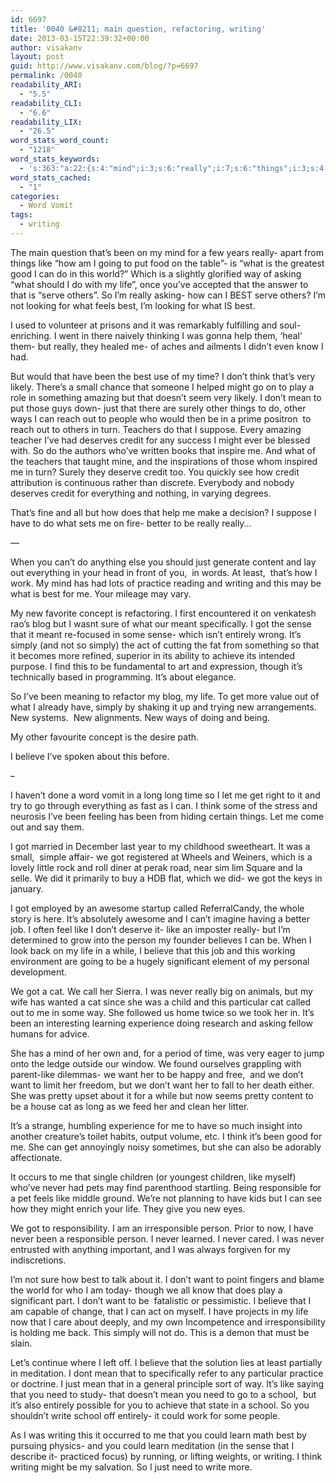 ```yaml
---
id: 6697
title: '0040 &#8211; main question, refactoring, writing'
date: 2013-03-15T22:39:32+00:00
author: visakanv
layout: post
guid: http://www.visakanv.com/blog/?p=6697
permalink: /0040
readability_ARI:
  - "5.5"
readability_CLI:
  - "6.6"
readability_LIX:
  - "26.5"
word_stats_word_count:
  - "1218"
word_stats_keywords:
  - 's:363:"a:22:{s:4:"mind";i:3;s:6:"really";i:7;s:6:"things";i:3;s:4:"like";i:7;s:6:"asking";i:3;s:4:"life";i:5;s:4:"best";i:7;s:4:"time";i:3;s:5:"think";i:4;s:4:"mean";i:4;s:4:"just";i:4;s:6:"credit";i:4;s:7:"writing";i:4;s:5:"sense";i:3;s:8:"entirely";i:3;s:6:"simply";i:4;s:7:"believe";i:4;s:4:"long";i:3;s:6:"person";i:3;s:4:"want";i:5;s:4:"need";i:3;s:6:"school";i:3;}";'
word_stats_cached:
  - "1"
categories:
  - Word Vomit
tags:
  - writing
---
```

The main question that&#8217;s been on my mind for a few years really- apart from things like &#8220;how am I going to put food on the table&#8221;- is &#8220;what is the greatest good I can do in this world?&#8221; Which is a slightly glorified way of asking &#8220;what should I do with my life&#8221;, once you&#8217;ve accepted that the answer to that is &#8220;serve others&#8221;. So I&#8217;m really asking- how can I BEST serve others? I&#8217;m not looking for what feels best, I&#8217;m looking for what IS best.

I used to volunteer at prisons and it was remarkably fulfilling and soul-enriching. I went in there naively thinking I was gonna help them, &#8216;heal&#8217; them- but really, they healed me- of aches and ailments I didn&#8217;t even know I had.

But would that have been the best use of my time? I don&#8217;t think that&#8217;s very likely. There&#8217;s a small chance that someone I helped might go on to play a role in something amazing but that doesn&#8217;t seem very likely. I don&#8217;t mean to put those guys down- just that there are surely other things to do, other ways I can reach out to people who would then be in a prime positron  to reach out to others in turn. Teachers do that I suppose. Every amazing teacher I&#8217;ve had deserves credit for any success I might ever be blessed with. So do the authors who&#8217;ve written books that inspire me. And what of the teachers that taught mine, and the inspirations of those whom inspired me in turn? Surely they deserve credit too. You quickly see how credit attribution is continuous rather than discrete. Everybody and nobody deserves credit for everything and nothing, in varying degrees.

That&#8217;s fine and all but how does that help me make a decision? I suppose I have to do what sets me on fire- better to be really really&#8230;

&#8212;

<p dir="ltr">
  When you can&#8217;t do anything else you should just generate content and lay out everything in your head in front of you,  in words. At least,  that&#8217;s how I work. My mind has had lots of practice reading and writing and this may be what is best for me. Your mileage may vary.
</p>

<p dir="ltr">
  My new favorite concept is refactoring. I first encountered it on venkatesh rao&#8217;s blog but I wasnt sure of what our meant specifically. I got the sense that it meant re-focused in some sense- which isn&#8217;t entirely wrong. It&#8217;s simply (and not so simply) the act of cutting the fat from something so that it becomes more refined, superior in its ability to achieve its intended purpose. I find this to be fundamental to art and expression, though it&#8217;s technically based in programming. It&#8217;s about elegance.
</p>

<p dir="ltr">
  So I&#8217;ve been meaning to refactor my blog, my life. To get more value out of what I already have, simply by shaking it up and trying new arrangements. New systems.  New alignments. New ways of doing and being.
</p>

<p dir="ltr">
  My other favourite concept is the desire path.
</p>

<p dir="ltr">
  I believe I&#8217;ve spoken about this before.
</p>

<p dir="ltr">
  &#8211;
</p>

<p dir="ltr">
  I haven&#8217;t done a word vomit in a long long time so I let me get right to it and try to go through everything as fast as I can. I think some of the stress and neurosis I&#8217;ve been feeling has been from hiding certain things. Let me come out and say them.
</p>

<p dir="ltr">
  I got married in December last year to my childhood sweetheart. It was a small,  simple affair- we got registered at Wheels and Weiners, which is a lovely little rock and roll diner at perak road, near sim lim Square and la selle. We did it primarily to buy a HDB flat, which we did- we got the keys in january.
</p>

<p dir="ltr">
  I got employed by an awesome startup called ReferralCandy, the whole story is here. It&#8217;s absolutely awesome and I can&#8217;t imagine having a better job. I often feel like I don&#8217;t deserve it- like an imposter really- but I&#8217;m determined to grow into the person my founder believes I can be. When I look back on my life in a while, I believe that this job and this working environment are going to be a hugely significant element of my personal development.
</p>

<p dir="ltr">
  We got a cat. We call her Sierra. I was never really big on animals, but my wife has wanted a cat since she was a child and this particular cat called out to me in some way. She followed us home twice so we took her in. It&#8217;s been an interesting learning experience doing research and asking fellow humans for advice.
</p>

<p dir="ltr">
  She has a mind of her own and, for a period of time, was very eager to jump onto the ledge outside our window. We found ourselves grappling with parent-like dilemmas- we want her to be happy and free,  and we don&#8217;t want to limit her freedom, but we don&#8217;t want her to fall to her death either. She was pretty upset about it for a while but now seems pretty content to be a house cat as long as we feed her and clean her litter.
</p>

<p dir="ltr">
  It&#8217;s a strange, humbling experience for me to have so much insight into another creature&#8217;s toilet habits, output volume, etc. I think it&#8217;s been good for me. She can get annoyingly noisy sometimes, but she can also be adorably affectionate.
</p>

<p dir="ltr">
  It occurs to me that single children (or youngest children, like myself) who&#8217;ve never had pets may find parenthood startling. Being responsible for a pet feels like middle ground. We&#8217;re not planning to have kids but I can see how they might enrich your life. They give you new eyes.
</p>

<p dir="ltr">
  We got to responsibility. I am an irresponsible person. Prior to now, I have never been a responsible person. I never learned. I never cared. I was never entrusted with anything important, and I was always forgiven for my indiscretions.
</p>

<p dir="ltr">
  I&#8217;m not sure how best to talk about it. I don&#8217;t want to point fingers and blame the world for who I am today- though we all know that does play a significant part. I don&#8217;t want to be  fatalistic or pessimistic. I believe that I am capable of change, that I can act on myself. I have projects in my life now that I care about deeply, and my own Incompetence and irresponsibility is holding me back. This simply will not do. This is a demon that must be slain.
</p>

<p dir="ltr">
  Let&#8217;s continue where I left off. I believe that the solution lies at least partially in meditation. I dont mean that to specifically refer to any particular practice or doctrine. I just mean that in a general principle sort of way. It&#8217;s like saying that you need to study- that doesn&#8217;t mean you need to go to a school,  but it&#8217;s also entirely possible for you to achieve that state in a school. So you shouldn&#8217;t write school off entirely- it could work for some people.
</p>

<p dir="ltr">
  As I was writing this it occurred to me that you could learn math best by pursuing physics- and you could learn meditation (in the sense that I describe it- practiced focus) by running, or lifting weights, or writing. I think writing might be my salvation. So I just need to write more.
</p>

&nbsp;